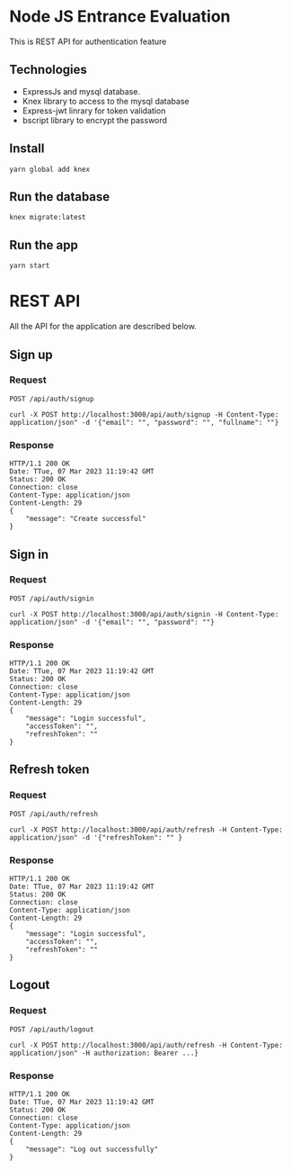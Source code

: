 # Node JS Entrance Evaluation

This is REST API for authentication feature

## Technologies

- ExpressJs and mysql database. 
- Knex library to access to the mysql database
- Express-jwt linrary for token validation
- bscript library to encrypt the password

## Install

    yarn global add knex 


## Run the database

    knex migrate:latest

## Run the app

    yarn start

# REST API

All the API for the application are described below.

## Sign up

### Request

`POST /api/auth/signup`

    curl -X POST http://localhost:3000/api/auth/signup -H Content-Type: application/json" -d '{"email": "", "password": "", "fullname": ""}
### Response

    HTTP/1.1 200 OK
    Date: TTue, 07 Mar 2023 11:19:42 GMT
    Status: 200 OK
    Connection: close
    Content-Type: application/json
    Content-Length: 29
    {
        "message": "Create successful"
    }

## Sign in

### Request

`POST /api/auth/signin`

    curl -X POST http://localhost:3000/api/auth/signin -H Content-Type: application/json" -d '{"email": "", "password": ""}
### Response

    HTTP/1.1 200 OK
    Date: TTue, 07 Mar 2023 11:19:42 GMT
    Status: 200 OK
    Connection: close
    Content-Type: application/json
    Content-Length: 29
    {
        "message": "Login successful",
        "accessToken": "",
        "refreshToken": ""
    }

## Refresh token

### Request

`POST /api/auth/refresh`

    curl -X POST http://localhost:3000/api/auth/refresh -H Content-Type: application/json" -d '{"refreshToken": "" }
### Response

    HTTP/1.1 200 OK
    Date: TTue, 07 Mar 2023 11:19:42 GMT
    Status: 200 OK
    Connection: close
    Content-Type: application/json
    Content-Length: 29
    {
        "message": "Login successful",
        "accessToken": "",
        "refreshToken": ""
    }

## Logout

### Request

`POST /api/auth/logout`

    curl -X POST http://localhost:3000/api/auth/refresh -H Content-Type: application/json" -H authorization: Bearer ...}
### Response

    HTTP/1.1 200 OK
    Date: TTue, 07 Mar 2023 11:19:42 GMT
    Status: 200 OK
    Connection: close
    Content-Type: application/json
    Content-Length: 29
    {
        "message": "Log out successfully"
    }